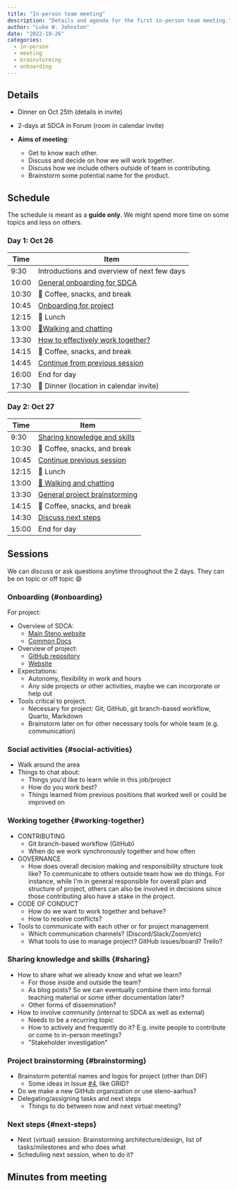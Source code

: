 ```yaml
---
title: "In-person team meeting"
description: "Details and agenda for the first in-person team meeting."
author: "Luke W. Johnston"
date: "2022-10-26"
categories:
  - in-person
  - meeting
  - brainstorming
  - onboarding
---
```


## Details

-   Dinner on Oct 25th (details in invite)

-   2-days at SDCA in Forum (room in calendar invite)

-   **Aims of meeting**:

    -   Get to know each other.
    -   Discuss and decide on how we will work together.
    -   Discuss how we include others outside of team in contributing.
    -   Brainstorm some potential name for the product.

## Schedule

The schedule is meant as a **guide only**. We might spend more time on
some topics and less on others.

### Day 1: Oct 26

| Time  | Item                                                   |
|-------|--------------------------------------------------------|
| 9:30  | Introductions and overview of next few days            |
| 10:00 | [General onboarding for SDCA](#onboarding)             |
| 10:30 | 🍵 Coffee, snacks, and break                           |
| 10:45 | [Onboarding for project](#onboarding)                  |
| 12:15 | 🍴 Lunch                                               |
| 13:00 | [🚶Walking and chatting](#social-activities)           |
| 13:30 | [How to effectively work together?](#working-together) |
| 14:15 | 🍵 Coffee, snacks, and break                           |
| 14:45 | [Continue from previous session](#working-together)    |
| 16:00 | End for day                                            |
| 17:30 | 🍴 Dinner (location in calendar invite)                |

### Day 2: Oct 27

| Time  | Item                                            |
|-------|-------------------------------------------------|
| 9:30  | [Sharing knowledge and skills](#sharing)        |
| 10:30 | 🍵 Coffee, snacks, and break                    |
| 10:45 | [Continue previous session](#sharing)           |
| 12:15 | 🍴 Lunch                                        |
| 13:00 | [🚶 Walking and chatting](#social-activities)   |
| 13:30 | [General project brainstorming](#brainstorming) |
| 14:15 | 🍵 Coffee, snacks, and break                    |
| 14:30 | [Discuss next steps](#next-steps)               |
| 15:00 | End for day                                     |

## Sessions

We can discuss or ask questions anytime throughout the 2 days. They can
be on topic or off topic :smile:

### Onboarding {#onboarding}

For project:

-   Overview of SDCA:
    -   [Main Steno website](https://www.stenoaarhus.dk/research)
    -   [Common Docs](https://steno-aarhus.github.io/research/)
-   Overview of project:
    -   [GitHub
        repository](https://github.com/steno-aarhus/dif-project/)
    -   [Website](https://steno-aarhus.github.io/dif-project/)
-   Expectations:
    -   Autonomy, flexibility in work and hours
    -   Any side projects or other activities, maybe we can incorporate
        or help out
-   Tools critical to project:
    -   Necessary for project: Git, GitHub, git branch-based workflow,
        Quarto, Markdown
    -   Brainstorm later on for other necessary tools for whole team
        (e.g. communication)

### Social activities {#social-activities}

-   Walk around the area
-   Things to chat about:
    -   Things you'd like to learn while in this job/project
    -   How do you work best?
    -   Things learned from previous positions that worked well or could
        be improved on

### Working together {#working-together}

-   CONTRIBUTING
    -   Git branch-based workflow (GitHub)
    -   When do we work synchronously together and how often
-   GOVERNANCE
    -   How does overall decision making and responsibility structure
        look like? To communicate to others outside team how we do
        things. For instance, while I'm in general responsible for
        overall plan and structure of project, others can also be
        involved in decisions since those contributing also have a stake
        in the project.
-   CODE OF CONDUCT
    -   How do we want to work together and behave?
    -   How to resolve conflicts?
-   Tools to communicate with each other or for project management
    -   Which communication channels? (Discord/Slack/Zoom/etc)
    -   What tools to use to manage project? GitHub issues/board?
        Trello?

### Sharing knowledge and skills {#sharing}

-   How to share what we already know and what we learn?
    -   For those inside and outside the team?
    -   As blog posts? So we can eventually combine them into formal
        teaching material or some other documentation later?
    -   Other forms of dissemination?
-   How to involve community (internal to SDCA as well as external)
    -   Needs to be a recurring topic
    -   How to actively and frequently do it? E.g. invite people to
        contribute or come to in-person meetings?
    -   "Stakeholder investigation"

### Project brainstorming {#brainstorming}

-   Brainstorm potential names and logos for project (other than DIF)
    -   Some ideas in Issue
        [#4](https://github.com/steno-aarhus/dif-project/issues/4#issuecomment-1114582527),
        like GRID?
-   Do we make a new GitHub organization or use steno-aarhus?
-   Delegating/assigning tasks and next steps
    -   Things to do between now and next virtual meeting?

### Next steps {#next-steps}

-   Next (virtual) session: Brainstorming architecture/design, list of
    tasks/milestones and who does what
-   Scheduling next session, when to do it?

## Minutes from meeting

